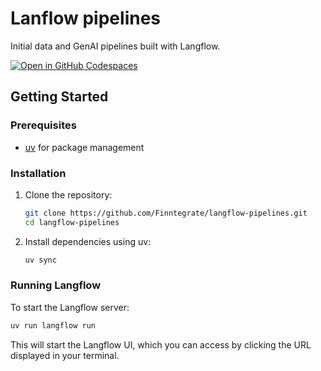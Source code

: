 # Lanflow pipelines

Initial data and GenAI pipelines built with Langflow.

[![Open in GitHub Codespaces](https://img.shields.io/badge/Open%20in-GitHub%20Codespaces-blue?logo=github)](https://codespaces.new/Finntegrate/langflow-pipelines?quickstart=1)

## Getting Started

### Prerequisites

- [uv](https://github.com/astral-sh/uv) for package management

### Installation

1. Clone the repository:
   ```bash
   git clone https://github.com/Finntegrate/langflow-pipelines.git
   cd langflow-pipelines
   ```

2. Install dependencies using uv:
   ```bash
   uv sync
   ```

### Running Langflow

To start the Langflow server:

```bash
uv run langflow run
```

This will start the Langflow UI, which you can access by clicking the URL displayed in your terminal.

